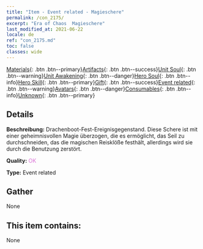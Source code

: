 ```yaml
---
title: "Item - Event related - Magieschere"
permalink: /con_2175/
excerpt: "Era of Chaos  Magieschere"
last_modified_at: 2021-06-22
locale: de
ref: "con_2175.md"
toc: false
classes: wide
---
```

 [Materials](/ItemsDE/){: .btn .btn--primary}[Artifacts](/ItemsDE/Artifacts/){: .btn .btn--success}[Unit Soul](/ItemsDE/UnitSoul/){: .btn .btn--warning}[Unit Awakening](/ItemsDE/UnitAwakening/){: .btn .btn--danger}[Hero Soul](/ItemsDE/HeroSoul/){: .btn .btn--info}[Hero Skill](/ItemsDE/HeroSkill/){: .btn .btn--primary}[Gift](/ItemsDE/Gift/){: .btn .btn--success}[Event related](/ItemsDE/Events/){: .btn .btn--warning}[Avatars](/ItemsDE/Avatars/){: .btn .btn--danger}[Consumables](/ItemsDE/Consumables/){: .btn .btn--info}[Unknown](/ItemsDE/Unknown/){: .btn .btn--primary}

## Details
 **Beschreibung:** Drachenboot-Fest-Ereignisgegenstand. Diese Schere ist mit einer geheimnisvollen Magie überzogen, die es ermöglicht, das Seil zu durchschneiden, das die magischen Reisklöße festhält, allerdings wird sie durch die Benutzung zerstört.

 **Quality:** <span style="color: #DA70D6">OK</span>

 **Type:** Event related

## Gather

  None

## This item contains:

  None

